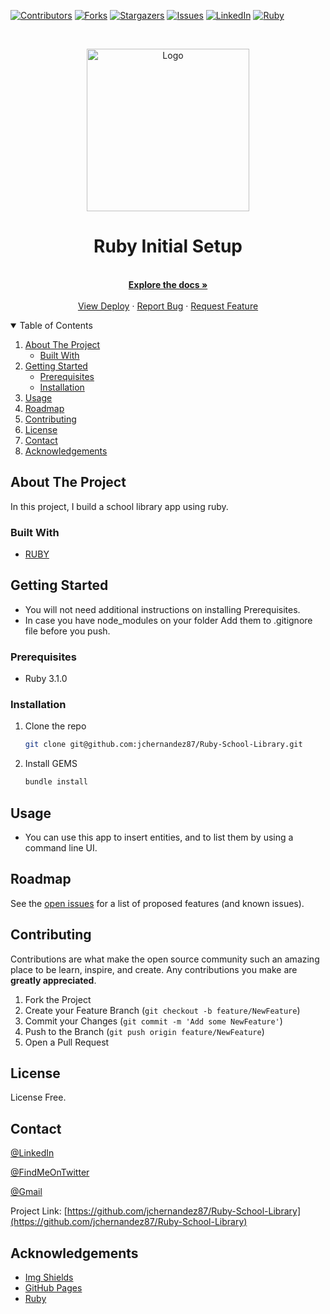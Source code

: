 [![Contributors][contributors-shield]][contributors-url]
[![Forks][forks-shield]][forks-url]
[![Stargazers][stars-shield]][stars-url]
[![Issues][issues-shield]][issues-url]
[![LinkedIn][linkedin-shield]][linkedin-url]
[![Ruby][language-shield]][language-url]



<!-- PROJECT LOGO -->
<br />
<p align="center">
  <a href="https://github.com/jchernandez87/Ruby-School-Library">
    <img src="https://user-images.githubusercontent.com/44485810/150873589-8d3b1951-6efd-439d-aa60-8b1bb75c6997.png" alt="Logo" width="260" height="auto">
  </a>

  <h1 align="center">Ruby Initial Setup</h3>

  <p align="center">
    <br />
    <a href="https://github.com/jchernandez87/Ruby-School-Library"><strong>Explore the docs »</strong></a>
    <br />
    <br />
    <a href="https://jchernandez87.github.io/Ruby-School-Library/">View Deploy</a>
    ·
    <a href="https://github.com/jchernandez87/Ruby-School-Library/issues">Report Bug</a>
    ·
    <a href="https://github.com/jchernandez87/Ruby-School-Library/issues">Request Feature</a>
  </p>
</p>



<!-- TABLE OF CONTENTS -->
<details open="open">
  <summary>Table of Contents</summary>
  <ol>
    <li>
      <a href="#about-the-project">About The Project</a>
      <ul>
        <li><a href="#built-with">Built With</a></li>
      </ul>
    </li>
    <li>
      <a href="#getting-started">Getting Started</a>
      <ul>
        <li><a href="#prerequisites">Prerequisites</a></li>
        <li><a href="#installation">Installation</a></li>
      </ul>
    </li>
    <li><a href="#usage">Usage</a></li>
    <li><a href="#roadmap">Roadmap</a></li>
    <li><a href="#contributing">Contributing</a></li>
    <li><a href="#license">License</a></li>
    <li><a href="#contact">Contact</a></li>
    <li><a href="#acknowledgements">Acknowledgements</a></li>
  </ol>
</details>



<!-- ABOUT THE PROJECT -->
## About The Project

<!-- [![Capstone][product-screenshot]](https://example.com) -->

In this project, I build a school library app using ruby.

### Built With

* [RUBY](https://www.ruby-lang.org/en/)


<!-- GETTING STARTED -->
## Getting Started

* You will not need additional instructions on installing Prerequisites.
* In case you have node_modules on your folder Add them to .gitignore file before you  push.

### Prerequisites

* Ruby 3.1.0
 <!--
This is an example of how to list things you need to use the software and how to install them.
* npm
  ```sh
  npm install npm@latest -g
  ```
-->

### Installation
<!-- 1. Get a free API Key at [https://example.com](https://example.com) -->
1. Clone the repo
   ```sh
   git clone git@github.com:jchernandez87/Ruby-School-Library.git
   ```
2. Install GEMS
   ```sh
   bundle install
   ```
<!-- 4. Enter your API in `config.js`
   ```JS
   const API_KEY = 'ENTER YOUR API';
   ```
-->

<!-- USAGE EXAMPLES -->
## Usage

* You can use this app to insert entities, and to list them by using a command line UI.

<!-- _For more examples, please refer to the [Documentation](https://example.com)_ -->


<!-- ROADMAP -->
## Roadmap

See the [open issues](https://github.com/jchernandez87/Ruby-School-Library/issues) for a list of proposed features (and known issues).



<!-- CONTRIBUTING -->
## Contributing

Contributions are what make the open source community such an amazing place to be learn, inspire, and create. Any contributions you make are **greatly appreciated**.

1. Fork the Project
2. Create your Feature Branch (`git checkout -b feature/NewFeature`)
3. Commit your Changes (`git commit -m 'Add some NewFeature'`)
4. Push to the Branch (`git push origin feature/NewFeature`)
5. Open a Pull Request


<!-- LICENSE -->
## License

License Free.
<!-- Distributed under the MIT License. See `LICENSE` for more information. -->



<!-- CONTACT -->
## Contact

[@LinkedIn](https://www.linkedin.com/in/juan-carlos-hernandez-200a05175)

[@FindMeOnTwitter](https://twitter.com/Juancar70771241) 

[@Gmail](mailto:jchernandez827@gmail.com)

Project Link: [https://github.com/jchernandez87/Ruby-School-Library](https://github.com/jchernandez87/Ruby-School-Library)



<!-- ACKNOWLEDGEMENTS -->
## Acknowledgements
* [Img Shields](https://shields.io)
* [GitHub Pages](https://pages.github.com)
* [Ruby](https://www.ruby-lang.org/en/)

<!-- MARKDOWN LINKS & IMAGES -->
<!-- https://www.markdownguide.org/basic-syntax/#reference-style-links -->
[contributors-shield]: https://img.shields.io/github/contributors/jchernandez87/Ruby-School-Library?style=for-the-badge
[contributors-url]: https://github.com/jchernandez87/Ruby-School-Library/graphs/contributors
[forks-shield]: https://img.shields.io/github/forks/jchernandez87/Ruby-School-Library?style=for-the-badge
[forks-url]: https://github.com/jchernandez87/Ruby-School-Library/network/members
[stars-shield]: https://img.shields.io/github/stars/jchernandez87/Ruby-School-Library?style=for-the-badge
[stars-url]: https://github.com/jchernandez87/Ruby-School-Library/stargazers
[issues-shield]: https://img.shields.io/github/issues/jchernandez87/Ruby-School-Library?style=for-the-badge
[issues-url]: https://github.com/jchernandez87/Ruby-School-Library/issues
[linkedin-shield]: https://img.shields.io/badge/-LinkedIn-black.svg?style=for-the-badge&logo=linkedin&colorB=555
[linkedin-url]: https://www.linkedin.com/in/juan-carlos-hernandez-200a05175
[language-shield]: https://img.shields.io/badge/-Ruby%203.1.0-red?style=for-the-badge&logo=ruby&color=red
[language-url]: https://www.ruby-lang.org/en/
[product-screenshot]: https://user-images.githubusercontent.com/44485810/124050039-51e79d00-d9df-11eb-80eb-bddb510c5171.png


